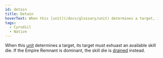 ```yaml
---
id: detain
title: Detain
hoverText: When this [unit](/docs/glossary/unit) determines a target, its target must exhuast an available skill die. If the Empire Remnant is dominant, the skill die is [drained](/docs/glossary/drained) instead.
tags:
  - Cyrodiil
  - Native
---
```


When this [unit](/docs/glossary/unit) determines a target, its target must exhuast an available skill die. If the Empire Remnant is dominant, the skill die is [drained](/docs/glossary/drained) instead.
